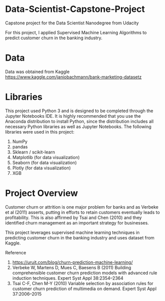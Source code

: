 # Data-Scientist-Capstone-Project
Capstone project for the Data Scientist Nanodegree from Udacity

For this project, I applied Supervised Machine Learning Algorithms to predict customer churn in the banking industry.

# Data

Data was obtained from Kaggle
https://www.kaggle.com/janiobachmann/bank-marketing-datasetz

# Libraries

This project used Python 3 and is designed to be completed through the Jupyter Notebooks IDE. It is highly recommended that you use the Anaconda distribution to install Python, since the distribution includes all necessary Python libraries as well as Jupyter Notebooks. The following libraries were used in this project:

1. NumPy
2. pandas
3. Sklearn / scikit-learn
4. Matplotlib (for data visualization)
5. Seaborn (for data visualization)
6. Plotly (for data visualization)
7. XGB

# Project Overview

Customer churn or attrition is one major problem for banks and as Verbeke et al (2011) asserts, putting in efforts to retain customers eventually leads to profitability. This is also affirmed by Tsai and Chen (2010) and they identified churn management as an important strategy for businesses. 

This project leverages supervised machine learning techniques in predicting customer churn in the banking industry and uses dataset from Kaggle.

Reference

1. https://uruit.com/blog/churn-prediction-machine-learning/
2. Verbeke W, Martens D, Mues C, Baesens B (2011) Building comprehensible customer churn prediction models with advanced rule induction techniques. Expert Syst Appl 38:2354–2364
3. Tsai C-F, Chen M-Y (2010) Variable selection by association rules for customer churn prediction of multimedia on demand. Expert Syst Appl 37:2006–2015
